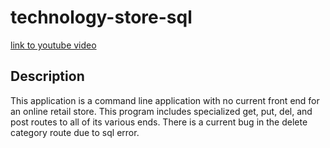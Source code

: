 # technology-store-sql

[link to youtube video](https://youtu.be/Tr3s_Wz0rns)


## Description
This application is a command line application with no current front end for an online retail store. This program includes specialized get, put, del, and post routes to all of its various ends. There is a current bug in the delete category route due to sql error.
